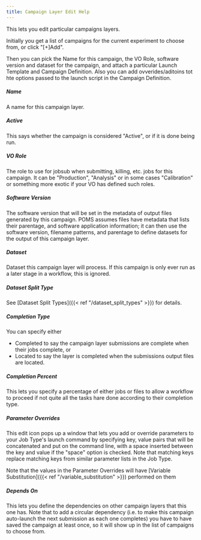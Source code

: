 ```yaml
---
title: Campaign Layer Edit Help
---
```

This lets you edit particular campaigns layers.

Initially you get a list of campaigns for the current experiment to choose from, or click "[+]Add".

Then you can pick the Name for this campaign, the VO Role, software version and dataset
for the campaign, and attach a particular Launch Template and Campaign Definition.
Also you can add ovverides/aditoins tot hte options passed to the launch script
in the Campaign Definition.

##### Name
A name for this campaign layer.

##### Active
This says whether the campaign is considered "Active", or if it is done being run.

##### VO Role
The role to use for jobsub when submitting, killing, etc. jobs for this campaign.
It can be "Production", "Analysis" or in some cases "Calibration" or something more exotic if your VO has defined such roles.

##### Software Version
The software version that will be set in the metadata of output files generated by this campaign.
POMS assumes files have metadata that lists their parentage, and software application information;
it can then use the software version, filename patterns, and parentage to define datasets for the output of this campaign layer.

##### Dataset
Dataset this campaign layer will process. If this campaign is only ever run as a later stage in a workflow, this is ignored.

##### Dataset Split Type
See [Dataset Split Types]({{< ref "/dataset_split_types" >}}) for details.

##### Completion Type
You can specify either

* Completed to say the campaign layer submissions are complete when their jobs complete, or
* Located to say the layer is completed when the submissions output files are located.


##### Completion Percent
This lets you specify a percentage of either jobs or files to allow a workflow to proceed if not quite all the tasks hare done according to their completion type.

##### Parameter Overrides
This edit icon pops up a window that lets you add or override parameters to your Job Type's launch command by specifying key, value pairs that will be concatenated and put on the command line, with a space inserted between the key and value if the "space" option is checked. Note that matching keys replace matching keys from similar parameter lists in the Job Type.

Note that the values in the Parameter Overrides will have [Variable Substitution]({{< ref "/variable_substitution" >}})  performed on them

##### Depends On

This lets you define the dependencies on other campaign layers that this one has. Note that to add a circular dependency (i.e. to make this campaign auto-launch the next submission as each one completes) you have to have saved the campaign at least once, so it will show up in the list of campaigns to choose from.